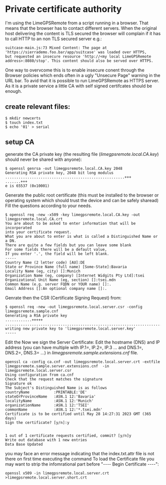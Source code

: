 # Private certificate authority

I'm using the LimeGPSRemote from a script running in a browser. That means that the browser has to contact different servers. 
When the original host delivering the content is TLS secured the browser will complain if it has to call HTTP to an non TLS secured server e.g.:

```
suitcase-main.js:73 Mixed Content: The page at 'https://sierrademo.foo.bar/app/suitcase' was loaded over HTTPS, 
but requested an insecure resource 'http://<my local LimeGPSRemote address>:8080/stop'. This content should also be served over HTTPS.
```

One way to overvcome this is to enable insecure conent through the Browser policies which ends often in a ugly "Unsecure Page" warning in the URL bar.
To avid that it is possible to run LimeGPSRemote as HTTPS server. As it is a private service a little CA with self signed certifcates should be enough.

## create relevant files:


```
$ mkdir newcerts
$ touch index.txt
$ echo '01' > serial
```

## setup CA
generate the CA private key (the resulting file (*limegpsremote.local.CA.key*) should never be shared with anyone):
```
$ openssl genrsa -out limegpsremote.local.CA.key 2048
Generating RSA private key, 2048 bit long modulus
......................................................+++
.......+++
e is 65537 (0x10001)
```

Generate the public root certificate (this must be installed to the browser or operating system which should trust the device and can be safely sharead)
Fill the questions according to your needs.

```
$ openssl req -new -x509 -key limegpsremote.local.CA.key -out limegpsremote.local.CA.crt
You are about to be asked to enter information that will be incorporated
into your certificate request.
What you are about to enter is what is called a Distinguished Name or a DN.
There are quite a few fields but you can leave some blank
For some fields there will be a default value,
If you enter '.', the field will be left blank.
-----
Country Name (2 letter code) [AU]:DE
State or Province Name (full name) [Some-State]:Bavaria
Locality Name (eg, city) []:Munich
Organization Name (eg, company) [Internet Widgits Pty Ltd]:tsei
Organizational Unit Name (eg, section) []:tsei.mdn
Common Name (e.g. server FQDN or YOUR name) []:.
Email Address []:An optional company name []:.

```

Genrate then the CSR (Certificate Signing Request) from:
```
$ openssl req -new -out limegpsremote.local.server.csr -config limegpsremote.sample.cnf
Generating a RSA private key
............+++++
..............................................................................................................+++++
writing new private key to 'limegpsremote.local.server.key'
-----
```
Edit the 
Now we sign the Server Certificate:
Edit the hostname (DNS) and IP address (you can have multiple with IP.1=, IP.2=, IP.3 ... and DNS.1=, DNS.2=, DNS.3= ...) in *limegpsremote.sample.extensions.cnf* file.

```
openssl ca -config ca.cnf -out limegpsremote.local.server.crt -extfile limegpsremote.sample.server.extensions.cnf  -in limegpsremote.local.server.csr
Using configuration from ca.cnf
Check that the request matches the signature
Signature ok
The Subject's Distinguished Name is as follows
countryName           :PRINTABLE:'DE'
stateOrProvinceName   :ASN.1 12:'Bavaria'
localityName          :ASN.1 12:'Munich'
organizationName      :ASN.1 12:'TSEI'
commonName            :ASN.1 12:'*.tsei.mdn'
Certificate is to be certified until May 28 14:27:31 2023 GMT (365 days)
Sign the certificate? [y/n]:y


1 out of 1 certificate requests certified, commit? [y/n]y
Write out database with 1 new entries
Data Base Updated
```

you may face an error message indicating that the index.txt.attr file is not there on first time executing the command
To load the Certificate file you may want to strip the infomrational part before "---- Begin Certificate ----":

```
openssl x509 -in limegpsremote.local.server.crt >limegpsremote.local.server.short.crt
```


 